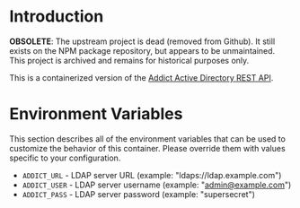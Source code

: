Introduction
============

**OBSOLETE**: The upstream project is dead (removed from Github). It still exists
on the NPM package repository, but appears to be unmaintained. This project is
archived and remains for historical purposes only.

This is a containerized version of the [Addict Active Directory REST API](https://github.com/dthree/addict/).

Environment Variables
=====================

This section describes all of the environment variables that can be used to
customize the behavior of this container. Please override them with values
specific to your configuration.

- `ADDICT_URL` - LDAP server URL (example: "ldaps://ldap.example.com")
- `ADDICT_USER` - LDAP server username (example: "admin@example.com")
- `ADDICT_PASS` - LDAP server password (example: "supersecret")
